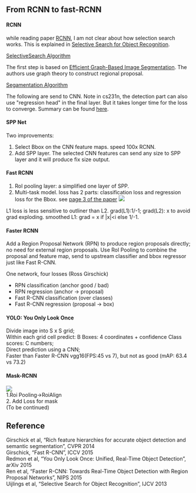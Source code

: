 From RCNN to fast-RCNN
---------
#### RCNN
while reading paper [RCNN](https://arxiv.org/abs/1311.2524), I am not clear about how selection search works.
This is explained in [Selective Search for Object Recognition](http://citeseerx.ist.psu.edu/viewdoc/download?doi=10.1.1.414.1971&rep=rep1&type=pdf). 

[SelectiveSearch Algorithm](https://lilianweng.github.io/lil-log/assets/images/selective-search-algorithm.png)

The first step is based on [Efficient Graph-Based Image Segmentation](http://people.cs.uchicago.edu/~pff/papers/seg-ijcv.pdf). The authors use graph theory to construct regional proposal.

[Segamentation Algorithm](http://img.blog.csdn.net/20140904111504850?watermark/2/text/aHR0cDovL2Jsb2cuY3Nkbi5uZXQvc3VyZ2V3b25n/font/5a6L5L2T/fontsize/400/fill/I0JBQkFCMA==/dissolve/70/gravity/SouthEast)

The following are send to CNN. 
Note in cs231n, the detection part can also use "regression head" in the final layer. But it takes longer time for the loss to converge. Summary can be found [here](https://www.cnblogs.com/skyfsm/p/6806246.html).

#### SPP Net
Two improvements:    
1. Select Bbox on the CNN feature maps. speed 100x RCNN.        
2. Add SPP layer. The selected CNN features can send any size to SPP layer and it will produce fix size output. 
#### Fast RCNN
1. RoI pooling layer: a simplified one layer of SPP.
2. Multi-task model. loss has 2 parts: classification loss and regression loss for the Bbox. see [page 3 of the paper](https://arxiv.org/pdf/1504.08083.pdf)
![](http://img.blog.csdn.net/20160411154103099)

L1 loss is less sensitive to outliner than L2. grad(L1):1/-1; grad(L2): x to avoid grad exploding. smoothed L1: grad = x if |x|<i else 1/-1.

#### Faster RCNN
Add a Region Proposal Network (RPN) to produce region proposals directly; no need for external region proposals.
Use RoI Pooling to combine the proposal and feature map, send to upstream classifier and bbox regressor just like Fast R-CNN.

One network, four losses (Ross Girschick)
- RPN classification (anchor good / bad)
- RPN regression (anchor -> proposal)
- Fast R-CNN classification (over classes)
- Fast R-CNN regression (proposal -> box)
#### YOLO: You Only Look Once 
Divide image into S x S grid;      
Within each grid cell predict: B Boxes: 4 coordinates + confidence Class scores: C numbers;     
Direct prediction using a CNN;      
Faster than Faster R-CNN vgg16(FPS:45 vs 7), but not as good (mAP: 63.4 vs 73.2)

#### Mask-RCNN
![](http://img.blog.csdn.net/20170614225558493)      
1.Roi Pooling->RoiAlign     
2. Add Loss for mask      
(To be continued)

Reference
----
Girschick et al, “Rich feature hierarchies for accurate object detection and semantic segmentation”, CVPR 2014         
Girschick, “Fast R-CNN”, ICCV 2015                 
Redmon et al, “You Only Look Once: Unified, Real-Time Object Detection”, arXiv 2015            
Ren et al, “Faster R-CNN: Towards Real-Time Object Detection with Region Proposal Networks”, NIPS 2015      
Uijlings et al, “Selective Search for Object Recognition”, IJCV 2013
